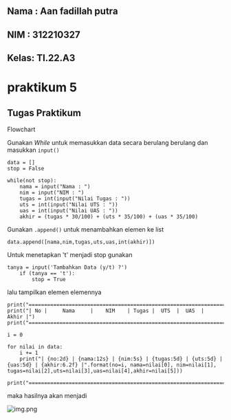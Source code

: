 ## Nama : Aan fadillah putra

## NIM : 312210327

## Kelas: TI.22.A3

# praktikum 5

## Tugas Praktikum 

Flowchart 






Gunakan _While_ untuk memasukkan data secara berulang berulang dan masukkan ```input()```

```
data = []
stop = False

while(not stop):
    nama = input("Nama : ")
    nim = input("NIM : ")
    tugas = int(input("Nilai Tugas : "))
    uts = int(input("Nilai UTS : "))
    uas = int(input("Nilai UAS : "))
    akhir = (tugas * 30/100) + (uts * 35/100) + (uas * 35/100)
```

Gunakan ```.append()``` untuk menambahkan elemen ke list

    data.append([nama,nim,tugas,uts,uas,int(akhir)])

Untuk menetapkan 't' menjadi stop gunakan 

```
tanya = input('Tambahkan Data (y/t) ?')
    if (tanya == 't'):
        stop = True
```

lalu tampilkan elemen elemennya
    
```
print("==================================================================")
print("| No |     Nama     |    NIM    | Tugas |  UTS  |  UAS  |  Akhir |")
print("==================================================================")

i = 0

for nilai in data:
    i += 1
    print("| {no:2d} | {nama:12s} | {nim:5s} | {tugas:5d} | {uts:5d} | {uas:5d} | {akhir:6.2f} |".format(no=i, nama=nilai[0], nim=nilai[1], tugas=nilai[2],uts=nilai[3],uas=nilai[4],akhir=nilai[5]))

print("==================================================================") 
```

maka hasilnya akan menjadi 

![img.png](Picture/img2.0.png)
